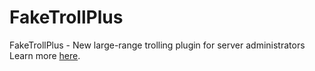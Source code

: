 # FakeTrollPlus
FakeTrollPlus - New large-range trolling plugin for server administrators
Learn more [here](https://www.spigotmc.org/resources/faketrollplus-over-28-commands-to-troll-your-players-1-8-1-11-2.30762/).
